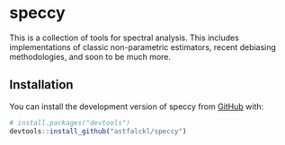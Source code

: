 
<!-- README.md is generated from README.Rmd. Please edit that file -->

# speccy

<!-- badges: start -->
<!-- badges: end -->

This is a collection of tools for spectral analysis. This includes
implementations of classic non-parametric estimators, recent debiasing
methodologies, and soon to be much more.

## Installation

You can install the development version of speccy from
[GitHub](https://github.com/) with:

``` r
# install.packages("devtools")
devtools::install_github("astfalckl/speccy")
```

<!-- ## Example
&#10;This is a basic example which shows you how to solve a common problem:
&#10;
```r
library(speccy)
## basic example code
```
&#10;What is special about using `README.Rmd` instead of just `README.md`? You can include R chunks like so:
&#10;
```r
summary(cars)
#>      speed           dist       
#>  Min.   : 4.0   Min.   :  2.00  
#>  1st Qu.:12.0   1st Qu.: 26.00  
#>  Median :15.0   Median : 36.00  
#>  Mean   :15.4   Mean   : 42.98  
#>  3rd Qu.:19.0   3rd Qu.: 56.00  
#>  Max.   :25.0   Max.   :120.00
```
&#10;You'll still need to render `README.Rmd` regularly, to keep `README.md` up-to-date. `devtools::build_readme()` is handy for this.
&#10;You can also embed plots, for example:
&#10;<img src="man/figures/README-pressure-1.png" width="100%" />
&#10;In that case, don't forget to commit and push the resulting figure files, so they display on GitHub and CRAN. -->
